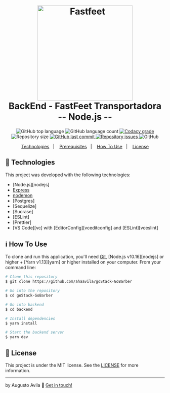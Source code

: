 <h1 align="center">
  <img alt="Fastfeet" title="Fastfeet" src="https://github.com/Rocketseat/bootcamp-gostack-desafio-02/blob/master/.github/logo.png" width="300px" /> <br />
  BackEnd - FastFeet Transportadora <br />
  -- Node.js --
</h1>

<h4 align="center">
  
</h4>
<p align="center">
  <img alt="GitHub top language" src="https://img.shields.io/github/languages/top/ahaavila/fastfeet.svg">
  
  <img alt="GitHub language count" src="https://img.shields.io/github/languages/count/ahaavila/fastfeet.svg">
  
  <a href="https://www.codacy.com/app/ahaavila/fastfeet?utm_source=github.com&amp;utm_medium=referral&amp;utm_content=ahaavila/fastfeet&amp;utm_campaign=Badge_Grade">
    <img alt="Codacy grade" src="https://img.shields.io/codacy/grade/4f87fc059ec846118f2ef2950200b13a.svg">
  </a>
  
  <img alt="Repository size" src="https://img.shields.io/github/repo-size/ahaavila/fastfeet.svg">
  <a href="https://github.com/ahaavila/fastfeet/commits/master">
    <img alt="GitHub last commit" src="https://img.shields.io/github/last-commit/ahaavila/fastfeet.svg">
  </a>
  
  <a href="https://github.com/ahaavila/fastfeet/issues">
    <img alt="Repository issues" src="https://img.shields.io/github/issues/ahaavila/fastfeet.svg">
  </a>
  
  <img alt="GitHub" src="https://img.shields.io/github/license/ahaavila/fastfeet.svg"> 
  
</p>

<p align="center">
  <a href="#rocket-technologies">Technologies</a>&nbsp;&nbsp;&nbsp;|&nbsp;&nbsp;&nbsp;
  <a href="#warning-prerequisites">Prerequisites</a>&nbsp;&nbsp;&nbsp;|&nbsp;&nbsp;&nbsp;
  <a href="#information_source-how-to-use">How To Use</a>&nbsp;&nbsp;&nbsp;|&nbsp;&nbsp;&nbsp;
  <a href="#memo-license">License</a>
</p>

## :rocket: Technologies

This project was developed with the following technologies:

-  [Node.js][nodejs]
-  [Express](https://expressjs.com/)
-  [nodemon](https://github.com/remy/nodemon)
-  [Postgres]
-  [Sequelize]
-  [Sucrase]
-  [ESLint]
-  [Prettier]
-  [VS Code][vc] with [EditorConfig][vceditconfig] and [ESLint][vceslint]

## :information_source: How To Use

To clone and run this application, you'll need [Git](https://git-scm.com), [Node.js v10.16][nodejs] or higher + [Yarn v1.13][yarn] or higher installed on your computer. From your command line:

```bash
# Clone this repository
$ git clone https://github.com/ahaavila/goStack-GoBarber

# Go into the repository
$ cd goStack-GoBarber

# Go into backend
$ cd backend

# Install dependencies
$ yarn install

# Start the backend server
$ yarn dev

```

## :memo: License
This project is under the MIT license. See the [LICENSE](https://github.com/ahaavila/fastfeet/blob/master/LICENSE) for more information.

---

by Augusto Avila :wave: [Get in touch!](https://www.linkedin.com/in/ahaavila/)
